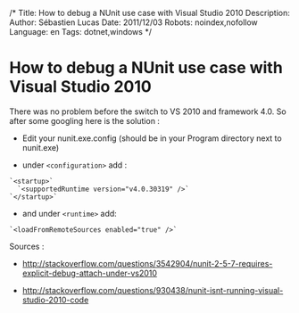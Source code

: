 /*
Title: How to debug a NUnit use case with Visual Studio 2010
Description: 
Author: Sébastien Lucas
Date: 2011/12/03
Robots: noindex,nofollow
Language: en
Tags: dotnet,windows
*/
# How to debug a NUnit use case with Visual Studio 2010

There was no problem before the switch to VS 2010 and framework 4.0. So after some googling here is the solution :

*	Edit your nunit.exe.config (should be in your Program directory next to nunit.exe)

*	under `<configuration>` add : 
```
`<startup>`
  `<supportedRuntime version="v4.0.30319" />`
`</startup>`
```

*	and under `<runtime>` add:
```
`<loadFromRemoteSources enabled="true" />`
```

Sources :

*	http://stackoverflow.com/questions/3542904/nunit-2-5-7-requires-explicit-debug-attach-under-vs2010

*	http://stackoverflow.com/questions/930438/nunit-isnt-running-visual-studio-2010-code

